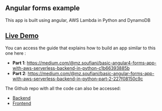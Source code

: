 ## Angular forms example
This app is built using angular, AWS Lambda in Python and DynamoDB

## [Live Demo](https://zakaria-soufiani.github.io/medium-test/)

You can access the guide that explains how to build an app similar to this one here : 
* **Part 1**: https://medium.com/@mz.soufiani/basic-angular4-forms-app-with-aws-serverless-backend-in-python-c1b66393885b
* **Part 2**: https://medium.com/@mz.soufiani/basic-angular-forms-app-with-aws-serverless-backend-in-python-part-2-227f08150c9c

The Github repo with all the code can also be accessed:

* [Backend](https://github.com/zakaria-soufiani/inputform-backend)
* [Frontend](https://github.com/zakaria-soufiani/medium-test)
